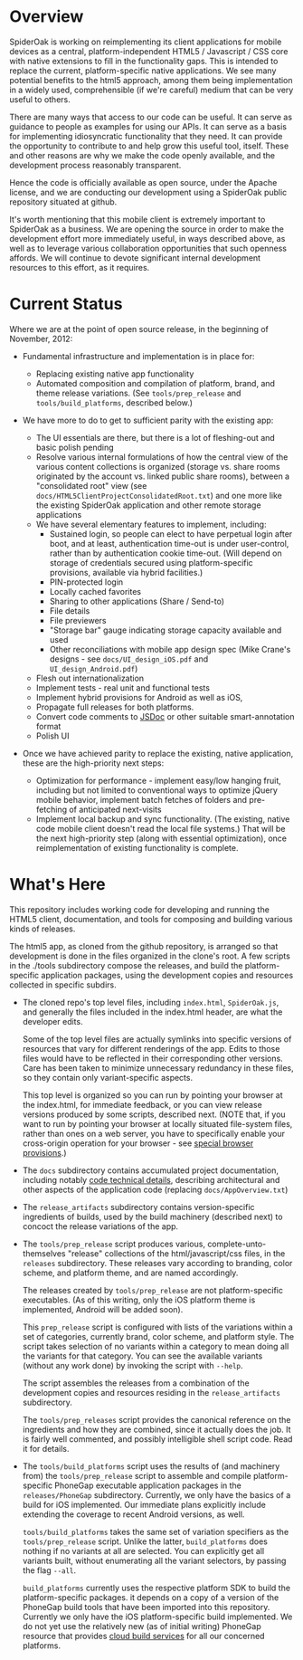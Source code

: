 Overview
======
SpiderOak is working on reimplementing its client applications for mobile
devices as a central, platform-independent HTML5 / Javascript / CSS core
with native extensions to fill in the functionality gaps.  This is intended
to replace the current, platform-specific native applications.  We see many
potential benefits to the html5 approach, among them being implementation
in a widely used, comprehensible (if we're careful) medium that can be very
useful to others.

There are many ways that access to our code can be useful.  It can serve as
guidance to people as examples for using our APIs.  It can serve as a basis
for implementing idiosyncratic functionality that they need.  It can
provide the opportunity to contribute to and help grow this useful tool,
itself.  These and other reasons are why we make the code openly available,
and the development process reasonably transparent.

Hence the code is officially available as open source, under the Apache
license, and we are conducting our development using a SpiderOak public
repository situated at github.

It's worth mentioning that this mobile client is extremely important to
SpiderOak as a business.  We are opening the source in order to make the
development effort more immediately useful, in ways described above, as
well as to leverage various collaboration opportunities that such openness
affords.  We will continue to devote significant internal development
resources to this effort, as it requires.

Current Status
=======
Where we are at the point of open source release, in the beginning of
November, 2012:

* Fundamental infrastructure and implementation is in place for:
  * Replacing existing native app functionality
  * Automated composition and compilation of platform, brand, and theme
    release variations.  (See `tools/prep_release` and `tools/build_platforms`,
    described below.)

* We have more to do to get to sufficient parity with the existing app:
  * The UI essentials are there, but there is a lot of fleshing-out and
    basic polish pending
  * Resolve various internal formulations of how the central view of the
    various content collections is organized (storage vs. share rooms
    originated by the account vs. linked public share rooms), between a
    "consolidated root" view (see
    `docs/HTML5ClientProjectConsolidatedRoot.txt`) and one more like the
    existing SpiderOak application and other remote storage applications
  * We have several elementary features to implement, including:
    * Sustained login, so people can elect to have perpetual login after boot,
      and at least, authentication time-out is under user-control, rather
      than by authentication cookie time-out.  (Will depend on storage of
      credentials secured using platform-specific provisions, available via
      hybrid facilities.)
    * PIN-protected login
    * Locally cached favorites
    * Sharing to other applications (Share / Send-to)
    * File details
    * File previewers
    * "Storage bar" gauge indicating storage capacity available and used
    * Other reconciliations with mobile app design spec (Mike Crane's
      designs - see `docs/UI_design_iOS.pdf` and `UI_design_Android.pdf`)
  * Flesh out internationalization
  * Implement tests - real unit and functional tests
  * Implement hybrid provisions for Android as well as iOS,
  * Propagate full releases for both platforms.
  * Convert code comments to [JSDoc](http://en.wikipedia.org/wiki/JSDoc) or
    other suitable smart-annotation format
  * Polish UI

* Once we have achieved parity to replace the existing, native application,
  these are the high-priority next steps:

  * Optimization for performance - implement easy/low hanging fruit,
    including but not limited to conventional ways to optimize jQuery mobile
    behavior, implement batch fetches of folders and pre-fetching of
    anticipated next-visits
  * Implement local backup and sync functionality.  (The existing, native
    code mobile client doesn't read the local file systems.)  That will be
    the next high-priority step (along with essential optimization), once
    reimplementation of existing functionality is complete.

What's Here
======
This repository includes working code for developing and running the HTML5
client, documentation, and tools for composing and building various kinds
of releases.

The html5 app, as cloned from the github repository, is arranged so that
development is done in the files organized in the clone's root.  A few
scripts in the ./tools subdirectory compose the releases, and build the
platform-specific application packages, using the development copies and
resources collected in specific subdirs.

* The cloned repo's top level files, including `index.html`, `SpiderOak.js`,
  and generally the files included in the index.html header, are what the
  developer edits.

  Some of the top level files are actually symlinks into specific versions
  of resources that vary for different renderings of the app.  Edits to
  those files would have to be reflected in their corresponding other
  versions.  Care has been taken to minimize unnecessary redundancy in
  these files, so they contain only variant-specific aspects.

  This top level is organized so you can run by pointing your browser at
  the index.html, for immediate feedback, or you can view release versions
  produced by some scripts, described next.  (NOTE that, if you want to run
  by pointing your browser at locally situated file-system files, rather
  than ones on a web server, you have to specifically enable your
  cross-origin operation for your browser - see
  [special browser provisions](/SpiderOak/so_client_html5/wiki/HTML5-Client-Code-Technical-Details#wiki-Special_Browser_Requirements).)

* The `docs` subdirectory contains accumulated project documentation,
  including notably [code technical details](/SpiderOak/so_client_html5/wiki/HTML5-Client-Code-Technical-Details), describing architectural and other aspects
    of the application code (replacing `docs/AppOverview.txt`)

* The `release_artifacts` subdirectory contains version-specific
  ingredients of builds, used by the build machinery (described next) to
  concoct the release variations of the app.

* The `tools/prep_release` script produces various, complete-unto-themselves
  "release" collections of the html/javascript/css files, in the `releases`
  subdirectory.  These releases vary according to branding, color scheme,
  and platform theme, and are named accordingly.

  The releases created by `tools/prep_release` are not platform-specific
  executables.  (As of this writing, only the iOS platform theme is
  implemented, Android will be added soon).

  This `prep_release` script is configured with lists of the variations
  within a set of categories, currently brand, color scheme, and
  platform style.  The script takes selection of no variants within a
  category to mean doing all the variants for that category.  You can see
  the available variants (without any work done) by invoking the script
  with `--help`.

  The script assembles the releases from a combination of the development
  copies and resources residing in the `release_artifacts` subdirectory.

  The `tools/prep_releases` script provides the canonical reference on the
  ingredients and how they are combined, since it actually does the job.
  It is fairly well commented, and possibly intelligible shell script code.
  Read it for details.

* The `tools/build_platforms` script uses the results of (and machinery
  from) the `tools/prep_release` script to assemble and compile
  platform-specific PhoneGap executable application packages in the
  `releases/PhoneGap` subdirectory.  Currently, we only have the
  basics of a build for iOS implemented.  Our immediate plans explicitly
  include extending the coverage to recent Android versions, as well.

  `tools/build_platforms` takes the same set of variation specifiers as the
  `tools/prep_release` script.  Unlike the latter, `build_platforms` does
  nothing if no variants at all are selected.  You can explicitly get all
  variants built, without enumerating all the variant selectors, by passing
  the flag `--all`.

  `build_platforms` currently uses the respective platform SDK to build the
  platform-specific packages.  it depends on a copy of a version of the
  PhoneGap build tools that have been imported into this repository.
  Currently we only have the iOS platform-specific build implemented.  We
  do not yet use the relatively new (as of initial writing) PhoneGap
  resource that provides [cloud build services](https://build.phonegap.com/)
  for all our concerned platforms.
